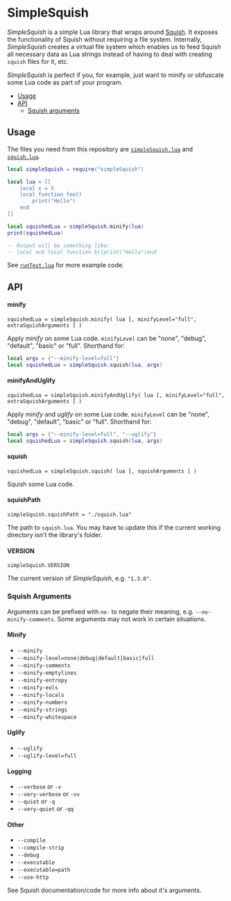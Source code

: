 # SimpleSquish
*SimpleSquish* is a simple Lua library that wraps around [Squish](https://github.com/LuaDist/squish/).
It exposes the functionality of Squish without requiring a file system.
Internally, *SimpleSquish* creates a virtual file system which enables us to feed Squish all necessary
data as Lua strings instead of having to deal with creating `squish` files for it, etc.

*SimpleSquish* is perfect if you, for example, just want to minify or obfuscate some Lua code as part of your program.

- [Usage](#usage)
- [API](#api)
	- [Squish arguments](#squish-arguments)


## Usage
The files you need from this repository are [`simpleSquish.lua`](simpleSquish.lua) and [`squish.lua`](squish.lua).

```lua
local simpleSquish = require("simpleSquish")

local lua = [[
	local x = 5
	local function foo()
		print("Hello")
	end
]]

local squishedLua = simpleSquish.minify(lua)
print(squishedLua)

-- Output will be something like:
-- local a=5 local function b()print("Hello")end
```

See [`runTest.lua`](runTest.lua) for more example code.


## API

#### minify
`squishedLua = simpleSquish.minify( lua [, minifyLevel="full", extraSquishArguments ] )`

Apply *minify* on some Lua code.
`minifyLevel` can be "none", "debug", "default", "basic" or "full".
Shorthand for:

```lua
local args = {"--minify-level=full"}
local squishedLua = simpleSquish.squish(lua, args)
```

#### minifyAndUglify
`squishedLua = simpleSquish.minifyAndUglify( lua [, minifyLevel="full", extraSquishArguments ] )`

Apply *minify* and *uglify* on some Lua code.
`minifyLevel` can be "none", "debug", "default", "basic" or "full".
Shorthand for:

```lua
local args = {"--minify-level=full", "--uglify"}
local squishedLua = simpleSquish.squish(lua, args)
```

#### squish
`squishedLua = simpleSquish.squish( lua [, squishArguments ] )`

Squish some Lua code.

#### squishPath
`simpleSquish.squishPath = "./squish.lua"`

The path to `squish.lua`.
You may have to update this if the current working directory isn't the library's folder.

#### VERSION
`simpleSquish.VERSION`

The current version of *SimpleSquish*, e.g. `"1.3.0"`.


### Squish Arguments
Arguments can be prefixed with `no-` to negate their meaning, e.g. `--no-minify-comments`.
Some arguments may not work in certain situations.

#### Minify
- `--minify`
- `--minify-level=none|debug|default|basic|full`
- `--minify-comments`
- `--minify-emptylines`
- `--minify-entropy`
- `--minify-eols`
- `--minify-locals`
- `--minify-numbers`
- `--minify-strings`
- `--minify-whitespace`

#### Uglify
- `--uglify`
- `--uglify-level=full`

#### Logging
- `--verbose` or `-v`
- `--very-verbose` or `-vv`
- `--quiet` or `-q`
- `--very-quiet` or `-qq`

#### Other
- `--compile`
- `--compile-strip`
- `--debug`
- `--executable`
- `--executable=path`
- `--use-http`

See Squish documentation/code for more info about it's arguments.

